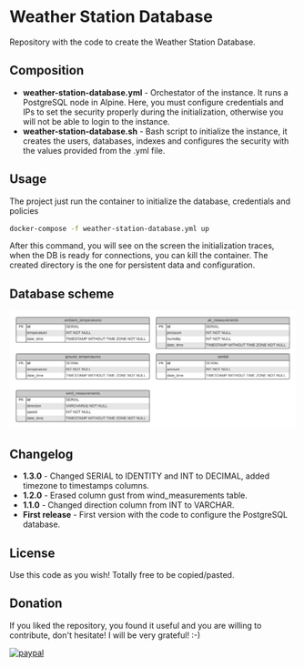 # Weather Station Database
Repository with the code to create the Weather Station Database.


## Composition
* **weather-station-database.yml** - Orchestator of the instance. It runs a PostgreSQL node in Alpine. Here, you must configure credentials and IPs to set the security properly during the initialization, otherwise you will not be able to login to the instance.
* **weather-station-database.sh** - Bash script to initialize the instance, it creates the users, databases, indexes and configures the security with the values provided from the .yml file.


## Usage
The project just run the container to initialize the database, credentials and policies
```bash
docker-compose -f weather-station-database.yml up
```
After this command, you will see on the screen the initialization traces, when the DB is ready for connections, you can kill the container. The created directory is the one for persistent data and configuration.


## Database scheme
![Scheme](https://github.com/weather-station-project/database/blob/master/db-scheme.jpeg)


## Changelog
* **1.3.0** - Changed SERIAL to IDENTITY and INT to DECIMAL, added timezone to timestamps columns.
* **1.2.0** - Erased column gust from wind_measurements table.
* **1.1.0** - Changed direction column from INT to VARCHAR.
* **First release** - First version with the code to configure the PostgreSQL database.


## License
Use this code as you wish! Totally free to be copied/pasted.


## Donation
If you liked the repository, you found it useful and you are willing to contribute, don't hesitate! I will be very grateful! :-)

[![paypal](https://www.paypalobjects.com/en_US/i/btn/btn_donateCC_LG.gif)](https://www.paypal.com/cgi-bin/webscr?cmd=_donations&business=4TFR2PQ2J3KLA&item_name=If+you+liked+the+project+and+you+are+willing+to+contribute%2C+don%27t+hesitate%21+I+will+be+very+grateful%21+%3A-%29&currency_code=EUR)
